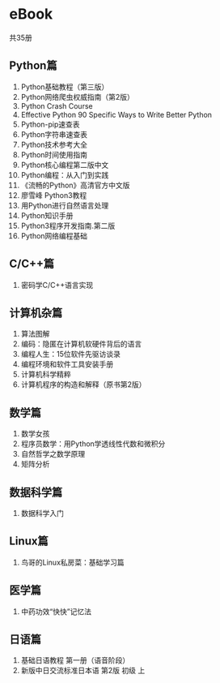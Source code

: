 # eBook
共35册

## Python篇
1. Python基础教程（第三版）
2. Python网络爬虫权威指南（第2版）
3. Python Crash Course
4. Effective Python 90 Specific Ways to Write Better Python
5. Python-pip速查表
6. Python字符串速查表
7. Python技术参考大全
8. Python时间使用指南
9. Python核心编程第二版中文
10. Python编程：从入门到实践
11. 《流畅的Python》高清官方中文版
12. 廖雪峰 Python3教程
13. 用Python进行自然语言处理
14. Python知识手册
15. Python3程序开发指南.第二版
16. Python网络编程基础

## C/C++篇
1. 密码学C/C++语言实现

## 计算机杂篇
1. 算法图解
2. 编码：隐匿在计算机软硬件背后的语言
3. 编程人生：15位软件先驱访谈录
4. 编程环境和软件工具安装手册
5. 计算机科学精粹
6. 计算机程序的构造和解释（原书第2版）

## 数学篇
1. 数学女孩
2. 程序员数学：用Python学透线性代数和微积分
3. 自然哲学之数学原理
4. 矩阵分析

## 数据科学篇
1. 数据科学入门

## Linux篇
1. 鸟哥的Linux私房菜：基础学习篇

## 医学篇
1. 中药功效“快快”记忆法

## 日语篇
1. 基础日语教程 第一册（语音阶段）
2. 新版中日交流标准日本语 第2版 初级 上
